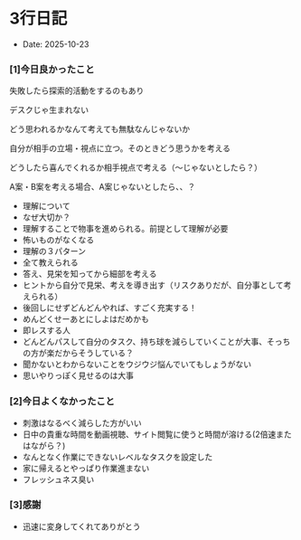 # 3行日記

- Date: 2025-10-23

### [1]今日良かったこと

失敗したら探索的活動をするのもあり

デスクじゃ生まれない

どう思われるかなんて考えても無駄なんじゃないか

自分が相手の立場・視点に立つ。そのときどう思うかを考える

<!-- unsupported block: table -->
<!-- unsupported block: table_row -->
<!-- unsupported block: table_row -->
<!-- unsupported block: table_row -->
どうしたら喜んでくれるか相手視点で考える（～じゃないとしたら？）

A案・B案を考える場合、A案じゃないとしたら、、？

<!-- unsupported block: table -->
<!-- unsupported block: table_row -->
<!-- unsupported block: table_row -->
<!-- unsupported block: table_row -->
<!-- unsupported block: table_row -->
- 理解について
- なぜ大切か？
- 理解することで物事を進められる。前提として理解が必要
- 怖いものがなくなる
- 理解の３パターン
- 全て教えられる
- 答え、見栄を知ってから細部を考える
- ヒントから自分で見栄、考えを導き出す（リスクありだが、自分事として考えられる）
- 後回しにせずどんどんやれば、すごく充実する！
- めんどくせーあとにしよはだめかも
- 即レスする人
- どんどんパスして自分のタスク、持ち球を減らしていくことが大事、そっちの方が楽だからそうしている？
- 聞かないとわからないことをウジウジ悩んでいてもしょうがない
- 思いやりっぽく見せるのは大事
### [2]今日よくなかったこと

- 刺激はなるべく減らした方がいい
- 日中の貴重な時間を動画視聴、サイト閲覧に使うと時間が溶ける(2倍速またはながら？)
- なんとなく作業にできないレベルなタスクを設定した
- 家に帰えるとやっぱり作業進まない
- フレッシュネス臭い
### [3]感謝

- 迅速に変身してくれてありがとう
